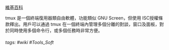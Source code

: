 [維基百科](https://zh.wikipedia.org/zh-tw/Tmux)

tmux 是一個終端復用器類自由軟體，功能類似 GNU Screen，但使用 ISC授權條款釋出。用戶可以通過 tmux 在一個終端內管理多個分離的對談，窗口及面板，對於同時使用多個命令行，或多個任務時非常方便。

###### tags: #wiki  #Tools_Soft 
